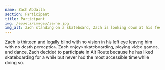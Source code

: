 ```yaml
---
name: Zach Abdalla
section: Participant
title: Participant
img: /assets/images/zacha.jpg
img_alt: Zach standing on a skateboard, Zach is looking down at his feet, and has his arms out to his side for balance.
---
```

Zach is thirteen and legally blind with no vision in his left eye leaving him with no depth perception. Zach enjoys skateboarding, playing video games, and dance. Zach decided to participate in Alt Route because he has liked skateboarding for a while but never had the most accessible time while doing so.  